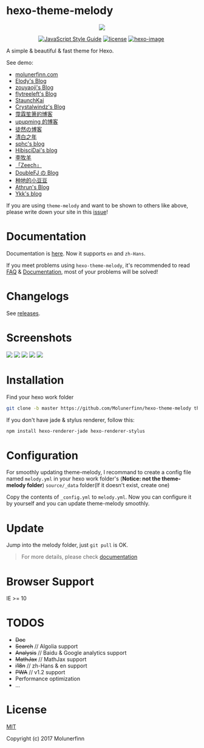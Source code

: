 # hexo-theme-melody

<p align="center">
  <img src="https://raw.githubusercontent.com/Molunerfinn/hexo-theme-melody-doc/master/docs/imgs/logo.png">
</p>

<p align="center">
  <a href="https://standardjs.com" target="_blank"><img alt="JavaScript Style Guide" src="https://img.shields.io/badge/code_style-standard-brightgreen.svg?style=flat-square"></a>
  <a href="" target="_blank"><img alt="license" src="https://img.shields.io/github/license/mashape/apistatus.svg?style=flat-square"></a>
  <a href="https://hexo.io" target="_blank"><img alt="hexo-image" src="https://img.shields.io/badge/hexo-%3E%3D3.0-blue.svg?style=flat-square"></a>
  <a href="https://github.com/Molunerfinn/hexo-theme-melody/releases/latest">
    <img src="https://img.shields.io/github/release/Molunerfinn/hexo-theme-melody.svg?style=flat-square" alt="">
  </a>
</p>

A simple & beautiful & fast theme for Hexo.

See demo:

* [molunerfinn.com](https://molunerfinn.com)
* [Elody's Blog](https://elody-07.github.io)
* [zouyaoji's Blog](https://zouyaoji.top/)
* [flytreeleft's Blog](https://flytreeleft.org/)
* [StaunchKai](http://staunchkai.com/)
* [Crystalwindz's Blog](http://crystalwindz.com/)
* [霪霖笙箫的博客](https://fridolph.github.io/)
* [upupming 的博客](https://upupming.site/)
* [徒然の博客](http://techotaku.me/)
* [清白之年](https://www.wangfan.site/)
* [sphc's blog](https://jkuvw.xyz/)
* [HibisciDai's blog](https://hibiscidai.com/)
* [李牧羊](https://www.limuyang.cc/)
* [「Zeech」](http://zcheng.ren/)
* [DoubleFJ の Blog](http://putop.top)
* [种地的小豆豆](http://www.lslqm.com)
* [Athrun's Blog](https://www.athrun.org/)
* [Ykk's blog](https://ykksmile.top/)

If you are using `theme-melody` and want to be shown to others like above, please write down your site in this [issue](https://github.com/Molunerfinn/hexo-theme-melody/issues/1)!

# Documentation

Documentation is [here](https://molunerfinn.com/hexo-theme-melody-doc/). Now it supports `en` and `zh-Hans`.

If you meet problems using `hexo-theme-melody`, it's recommended to read [FAQ](https://github.com/Molunerfinn/hexo-theme-melody/blob/dev/FAQ.md) & [Documentation](https://molunerfinn.com/hexo-theme-melody-doc/), most of your problems will be solved!

# Changelogs

See [releases](https://github.com/Molunerfinn/hexo-theme-melody/releases).

# Screenshots

![](https://raw.githubusercontent.com/Molunerfinn/hexo-theme-melody-doc/master/docs/imgs/index-page.png)
![](https://raw.githubusercontent.com/Molunerfinn/hexo-theme-melody-doc/master/docs/imgs/archives.png)
![](https://raw.githubusercontent.com/Molunerfinn/hexo-theme-melody-doc/master/docs/imgs/post.png)
![](https://raw.githubusercontent.com/Molunerfinn/hexo-theme-melody-doc/master/docs/imgs/post-2.png)
![](https://raw.githubusercontent.com/Molunerfinn/hexo-theme-melody-doc/master/docs/imgs/mobile.png)

# Installation

Find your hexo work folder

```bash
git clone -b master https://github.com/Molunerfinn/hexo-theme-melody themes/melody
```

If you don't have jade & stylus renderer, follow this:

```bash
npm install hexo-renderer-jade hexo-renderer-stylus
```

# Configuration

For smoothly updating theme-melody, I recommand to create a config file named `melody.yml` in your hexo work folder's (**Notice: not the theme-melody folder**) `source/_data` folder(If it doesn't exist, create one)

Copy the contents of `_config.yml` to `melody.yml`. Now you can configure it by yourself and you can update theme-melody smoothly.

# Update

Jump into the melody folder, just `git pull` is OK.

> For more details, please check [documentation](https://molunerfinn.com/hexo-theme-melody-doc/)

# Browser Support

IE >= 10

# TODOS

* ~~Doc~~
* ~~Search~~ // Algolia support
* ~~Analysis~~ // Baidu & Google analytics support
* ~~MathJax~~ // MathJax support
* ~~i18n~~ // zh-Hans & en support
* ~~PWA~~ // v1.2 support
* Performance optimization
* ...

# License

[MIT](http://opensource.org/licenses/MIT)

Copyright (c) 2017 Molunerfinn
